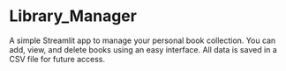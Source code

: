 # Library_Manager
A simple Streamlit app to manage your personal book collection. You can add, view, and delete books using an easy interface. All data is saved in a CSV file for future access.
